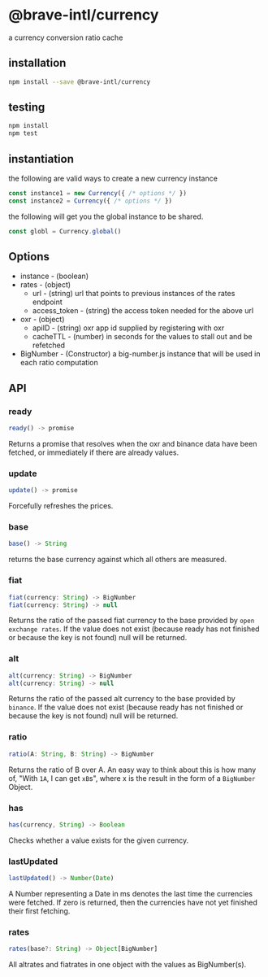 # @brave-intl/currency

a currency conversion ratio cache

## installation

```sh
npm install --save @brave-intl/currency
```

## testing

```sh
npm install
npm test
```

## instantiation

the following are valid ways to create a new currency instance
```js
const instance1 = new Currency({ /* options */ })
const instance2 = Currency({ /* options */ })
```
the following will get you the global instance to be shared.
```js
const globl = Currency.global()
```

## Options

* instance - (boolean)
* rates - (object)
  * url - (string) url that points to previous instances of the rates endpoint
  * access_token - (string) the access token needed for the above url
* oxr - (object)
  * apiID - (string) oxr app id supplied by registering with oxr
  * cacheTTL - (number) in seconds for the values to stall out and be refetched
* BigNumber - (Constructor) a big-number.js instance that will be used in each ratio computation

## API

### ready
```js
ready() -> promise
```
Returns a promise that resolves when the oxr and binance data have been fetched, or immediately if there are already values.

### update
```js
update() -> promise
```
Forcefully refreshes the prices.

### base
```js
base() -> String
```
returns the base currency against which all others are measured.

### fiat
```js
fiat(currency: String) -> BigNumber
fiat(currency: String) -> null
```
Returns the ratio of the passed fiat currency to the base provided by `open exchange rates`. If the value does not exist (because ready has not finished or because the key is not found) null will be returned.

### alt
```js
alt(currency: String) -> BigNumber
alt(currency: String) -> null
```
Returns the ratio of the passed alt currency to the base provided by `binance`. If the value does not exist (because ready has not finished or because the key is not found) null will be returned.

### ratio
```js
ratio(A: String, B: String) -> BigNumber
```
Returns the ratio of B over A. An easy way to think about this is how many of, "With `1A`, I can get `xB`s", where x is the result in the form of a `BigNumber` Object.

### has
```js
has(currency, String) -> Boolean
```
Checks whether a value exists for the given currency.

### lastUpdated
```js
lastUpdated() -> Number(Date)
```
A Number representing a Date in ms denotes the last time the currencies were fetched. If zero is returned, then the currencies have not yet finished their first fetching.

### rates
```js
rates(base?: String) -> Object[BigNumber]
```
All altrates and fiatrates in one object with the values as BigNumber(s).